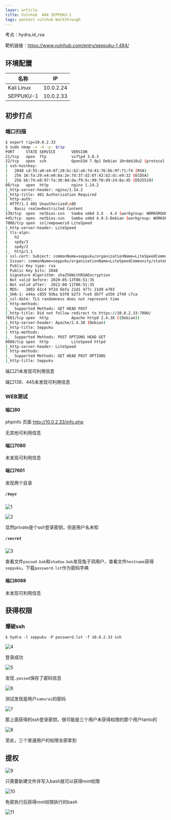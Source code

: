 ```yaml
---
layer: article
title: Vulnhub	484 SEPPUKU-1
tags: pentest vulnhub Walkthrough
---
```

考点：hydra,id_rsa

靶机链接：<https://www.vulnhub.com/entry/seppuku-1,484/>

## 环境配置

| 名称       | IP        |
| ---------- | --------- |
| Kali Linux | 10.0.2.24 |
| SEPPUKU-1  | 10.0.2.33 |

## 初步打点

### 端口扫描

```bash
$ export rip=10.0.2.33
$ sudo nmap -v -A -p- $rip
PORT     STATE SERVICE       VERSION
21/tcp   open  ftp           vsftpd 3.0.3
22/tcp   open  ssh           OpenSSH 7.9p1 Debian 10+deb10u2 (protocol 2.0)
| ssh-hostkey: 
|   2048 cd:55:a8:e4:0f:28:bc:b2:a6:7d:41:76:bb:9f:71:f4 (RSA)
|   256 16:fa:29:e4:e0:8a:2e:7d:37:d2:6f:42:b2:dc:e9:22 (ECDSA)
|_  256 bb:74:e8:97:fa:30:8d:da:f9:5c:99:f0:d9:24:8a:d5 (ED25519)
80/tcp   open  http          nginx 1.14.2
|_http-server-header: nginx/1.14.2
|_http-title: 401 Authorization Required
| http-auth: 
| HTTP/1.1 401 Unauthorized\x0D
|_  Basic realm=Restricted Content
139/tcp  open  netbios-ssn   Samba smbd 3.X - 4.X (workgroup: WORKGROUP)
445/tcp  open  netbios-ssn   Samba smbd 4.9.5-Debian (workgroup: WORKGROUP)
7080/tcp open  ssl/empowerid LiteSpeed
|_http-server-header: LiteSpeed
| tls-alpn: 
|   h2
|   spdy/3
|   spdy/2
|_  http/1.1
| ssl-cert: Subject: commonName=seppuku/organizationName=LiteSpeedCommunity/stateOrProvinceName=NJ/countryName=US
| Issuer: commonName=seppuku/organizationName=LiteSpeedCommunity/stateOrProvinceName=NJ/countryName=US
| Public Key type: rsa
| Public Key bits: 2048
| Signature Algorithm: sha256WithRSAEncryption
| Not valid before: 2020-05-13T06:51:35
| Not valid after:  2022-08-11T06:51:35
| MD5:   2002 61c4 9f2d 6bfa 21d1 477c 21d9 e703
|_SHA-1: e44a c855 93ba b3f8 b2f3 7ce5 db7f a350 2f49 c7ca
|_ssl-date: TLS randomness does not represent time
| http-methods: 
|_  Supported Methods: GET HEAD POST
|_http-title: Did not follow redirect to https://10.0.2.33:7080/
7601/tcp open  http          Apache httpd 2.4.38 ((Debian))
|_http-server-header: Apache/2.4.38 (Debian)
|_http-title: Seppuku
| http-methods: 
|_  Supported Methods: POST OPTIONS HEAD GET
8088/tcp open  http          LiteSpeed httpd
|_http-server-header: LiteSpeed
| http-methods: 
|_  Supported Methods: GET HEAD POST OPTIONS
|_http-title: Seppuku
```

端口21未发现可利用信息

端口139、445未发现可利用信息

### WEB测试

#### 端口80

phpinfo 页面 <http://10.0.2.33/info.php>

无其他可利用信息

#### 端口7080

未发现可利用信息

#### 端口7601

发现两个目录

##### `/keys` 

![1](https://static.iihack.com/vulnhub/484/1.jpg)

![2](https://static.iihack.com/vulnhub/484/2.jpg)

显然private是个ssh登录密钥，但是用户名未知

#####  `/secret`

![3](https://static.iihack.com/vulnhub/484/3.jpg)

查看文件`passwd.bak`和`shadow.bak`发现兔子洞用户，查看文件`hostname`获得`seppuku`，下载`password.lst`作为密码字典

#### 端口8088

未发现可利用信息

## 获得权限

### 爆破ssh

```
$ hydra -l seppuku -P password.lst -f 10.0.2.33 ssh 
```

![4](https://static.iihack.com/vulnhub/484/4.jpg)

登录成功

![5](https://static.iihack.com/vulnhub/484/5.jpg)

发现`.passwd`保存了密码信息

![6](https://static.iihack.com/vulnhub/484/6.jpg)

测试发现是用户`samurai`的密码

![7](https://static.iihack.com/vulnhub/484/7.jpg)

那上面获得的ssh登录密钥，很可能是三个用户未获得权限的那个用户tanto的

![8](https://static.iihack.com/vulnhub/484/8.jpg)

至此，三个普通用户的权限全部拿到

## 提权

![9](https://static.iihack.com/vulnhub/484/9.jpg)

只需要新建文件并写入bash就可以获得root权限

![10](https://static.iihack.com/vulnhub/484/10.jpg)

免密执行后获得root权限执行的bash

![11](https://static.iihack.com/vulnhub/484/11.jpg)
